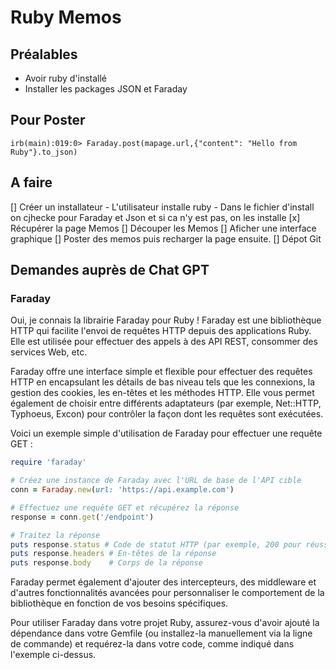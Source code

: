 # Ruby Memos

## Préalables
- Avoir ruby d'installé
- Installer les packages JSON et Faraday

## Pour Poster
```
irb(main):019:0> Faraday.post(mapage.url,{"content": "Hello from Ruby"}.to_json)
```

## A faire
[] Créer un installateur
    - L'utilisateur installe ruby
    - Dans le fichier d'install on cjhecke pour Faraday et Json et si ca n'y est pas, on les installe
[x] Récupérer la page Memos
[] Découper les Memos
[] Aficher une interface graphique
[] Poster des memos puis recharger la page ensuite.
[] Dépot Git

## Demandes auprès de Chat GPT

### Faraday
Oui, je connais la librairie Faraday pour Ruby ! Faraday est une bibliothèque HTTP qui facilite l'envoi de requêtes HTTP depuis des applications Ruby. Elle est utilisée pour effectuer des appels à des API REST, consommer des services Web, etc.

Faraday offre une interface simple et flexible pour effectuer des requêtes HTTP en encapsulant les détails de bas niveau tels que les connexions, la gestion des cookies, les en-têtes et les méthodes HTTP. Elle vous permet également de choisir entre différents adaptateurs (par exemple, Net::HTTP, Typhoeus, Excon) pour contrôler la façon dont les requêtes sont exécutées.

Voici un exemple simple d'utilisation de Faraday pour effectuer une requête GET :

```ruby
require 'faraday'

# Créez une instance de Faraday avec l'URL de base de l'API cible
conn = Faraday.new(url: 'https://api.example.com')

# Effectuez une requête GET et récupérez la réponse
response = conn.get('/endpoint')

# Traitez la réponse
puts response.status # Code de statut HTTP (par exemple, 200 pour réussi)
puts response.headers # En-têtes de la réponse
puts response.body    # Corps de la réponse
```

Faraday permet également d'ajouter des intercepteurs, des middleware et d'autres fonctionnalités avancées pour personnaliser le comportement de la bibliothèque en fonction de vos besoins spécifiques.

Pour utiliser Faraday dans votre projet Ruby, assurez-vous d'avoir ajouté la dépendance dans votre Gemfile (ou installez-la manuellement via la ligne de commande) et requérez-la dans votre code, comme indiqué dans l'exemple ci-dessus.

